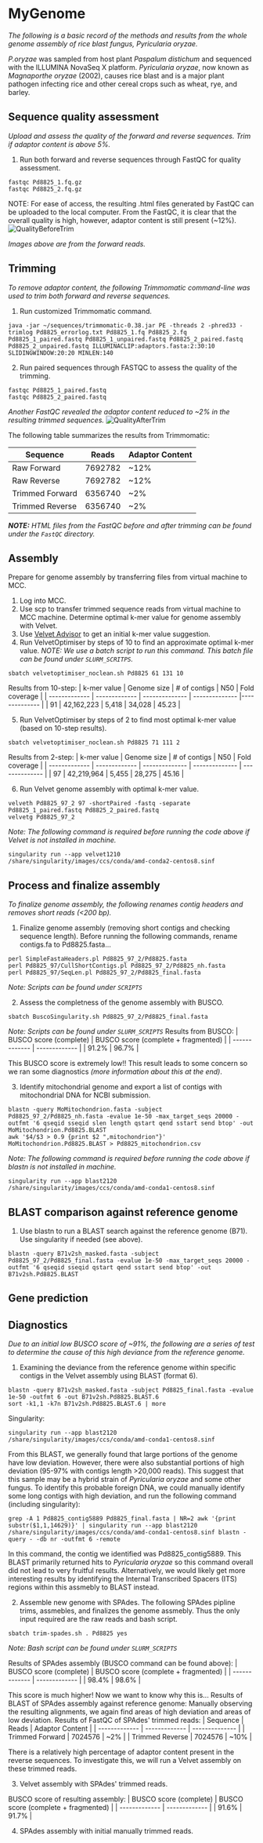 # MyGenome
*The following is a basic record of the methods and results from the whole genome assembly of rice blast fungus, Pyricularia oryzae.*

*P.oryzae* was sampled from host plant *Paspalum distichum* and sequenced with the ILLUMINA NovaSeq X platform. *Pyricularia oryzae*, now known as *Magnaporthe oryzae* (2002), causes rice blast and is a major plant pathogen infecting rice and other cereal crops such as wheat, rye, and barley. 

## Sequence quality assessment
*Upload and assess the quality of the forward and reverse sequences. Trim if adaptor content is above 5%.*
1. Run both forward and reverse sequences through FastQC for quality assessment.
```
fastqc Pd8825_1.fq.gz
fastqc Pd8825_2.fq.gz
```
NOTE: For ease of access, the resulting .html files generated by FastQC can be uploaded to the local computer. From the FastQC, it is clear that the overall quality is high, however, adaptor content is still present (~12%). 
![QualityBeforeTrim](https://github.com/user-attachments/assets/b24a961d-90b6-4b0d-980d-5fb7bba3e6c5)


*Images above are from the forward reads.*

## Trimming
*To remove adaptor content, the following Trimmomatic command-line was used to trim both forward and reverse sequences.*
1. Run customized Trimmomatic command.
```
java -jar ~/sequences/trimmomatic-0.38.jar PE -threads 2 -phred33 -trimlog Pd8825_errorlog.txt Pd8825_1.fq Pd8825_2.fq Pd8825_1_paired.fastq Pd8825_1_unpaired.fastq Pd8825_2_paired.fastq Pd8825_2_unpaired.fastq ILLUMINACLIP:adaptors.fasta:2:30:10 SLIDINGWINDOW:20:20 MINLEN:140
```
2. Run paired sequences through FASTQC to assess the quality of the trimming.
```
fastqc Pd8825_1_paired.fastq
fastqc Pd8825_2_paired.fastq
```
*Another FastQC revealed the adaptor content reduced to ~2% in the resulting trimmed sequences.*
![QualityAfterTrim](https://github.com/user-attachments/assets/373fe055-9f2e-445a-9183-2ee446a9faf4)


The following table summarizes the results from Trimmomatic:

|  Sequence  | Reads | Adaptor Content |
| ------------- | ------------- | -------------- |
| Raw Forward  | 7692782  | ~12% |
| Raw Reverse  | 7692782  | ~12% |
| Trimmed Forward  | 6356740  | ~2% |
| Trimmed Reverse  | 6356740  | ~2% |

***NOTE:** HTML files from the FastQC before and after trimming can be found under the `FastQC` directory.*
## Assembly
Prepare for genome assembly by transferring files from virtual machine to MCC. 
1. Log into MCC.
2. Use scp to transfer trimmed sequence reads from virtual machine to MCC machine.
Determine optimal k-mer value for genome assembly with Velvet.
3. Use [Velvet Advisor](https://dna.med.monash.edu.au/~torsten/velvet_advisor/) to get an initial k-mer value suggestion.
4. Run VelvetOptimiser by steps of 10 to find an approximate optimal k-mer value. *NOTE: We use a batch script to run this command. This batch file can be found under `SLURM_SCRITPS`.*
```
sbatch velvetoptimiser_noclean.sh Pd8825 61 131 10
```
Results from 10-step:
|  k-mer value  | Genome size | # of contigs | N50 | Fold coverage |
| ------------- | ------------- | -------------- | -------------- |-------------- |
| 91 | 42,162,223  | 5,418 | 34,028 | 45.23 |

5. Run VelvetOptimiser by steps of 2 to find most optimal k-mer value (based on 10-step results).
```
sbatch velvetoptimiser_noclean.sh Pd8825 71 111 2
```
Results from 2-step:
|  k-mer value  | Genome size | # of contigs | N50 | Fold coverage |
| ------------- | ------------- | -------------- | -------------- | -------------- |
| 97 | 42,219,964  | 5,455 | 28,275 | 45.16 |

6. Run Velvet genome assembly with optimal k-mer value.
```
velveth Pd8825_97_2 97 -shortPaired -fastq -separate Pd8825_1_paired.fastq Pd8825_2_paired.fastq
velvetg Pd8825_97_2
```
*Note: The following command is required before running the code above if Velvet is not installed in machine.*
```
singularity run --app velvet1210 /share/singularity/images/ccs/conda/amd-conda2-centos8.sinf
```
## Process and finalize assembly
*To finalize genome assembly, the following renames contig headers and removes short reads (<200 bp).*
1. Finalize genome assembly (removing short contigs and checking sequence length).
Before running the following commands, rename contigs.fa to Pd8825.fasta...
```
perl SimpleFastaHeaders.pl Pd8825_97_2/Pd8825.fasta
perl Pd8825_97/CullShortContigs.pl Pd8825_97_2/Pd8825_nh.fasta
perl Pd8825_97/SeqLen.pl Pd8825_97_2/Pd8825_final.fasta
```
*Note: Scripts can be found under `SCRIPTS`*

2. Assess the completness of the genome assembly with BUSCO.
```
sbatch BuscoSingularity.sh Pd8825_97_2/Pd8825_final.fasta
```
*Note: Scripts can be found under `SLURM_SCRIPTS`*
Results from BUSCO:
|  BUSCO score (complete)  | BUSCO score (complete + fragmented) | 
| ------------- | ------------- | 
| 91.2% | 96.7%  | 

This BUSCO score is extremely low!! This result leads to some concern so we ran some diagnostics *(more information about this at the end)*.

3. Identify mitochondrial genome and export a list of contigs with mitochondrial DNA for NCBI submission.
```
blastn -query MoMitochondrion.fasta -subject Pd8825_97_2/Pd8825_nh.fasta -evalue 1e-50 -max_target_seqs 20000 -outfmt '6 qseqid sseqid slen length qstart qend sstart send btop' -out MoMitochondrion.Pd8825.BLAST
awk '$4/$3 > 0.9 {print $2 ",mitochondrion"}' MoMitochondrion.Pd8825.BLAST > Pd8825_mitochondrion.csv
```
*Note: The following command is required before running the code above if blastn is not installed in machine.*
```
singularity run --app blast2120 /share/singularity/images/ccs/conda/amd-conda1-centos8.sinf
```
## BLAST comparison against reference genome
1. Use blastn to run a BLAST search against the reference genome (B71). Use singularity if needed (see above). 
```
blastn -query B71v2sh_masked.fasta -subject Pd8825_97_2/Pd8825_final.fasta -evalue 1e-50 -max_target_seqs 20000 -outfmt '6 qseqid sseqid qstart qend sstart send btop' -out B71v2sh.Pd8825.BLAST
```

## Gene prediction

## Diagnostics 
*Due to an initial low BUSCO score of ~91%, the following are a series of test to determine the cause of this high deviance from the reference genome.*
1. Examining the deviance from the reference genome within specific contigs in the Velvet assembly using BLAST (format 6).
```
blastn -query B71v2sh_masked.fasta -subject Pd8825_final.fasta -evalue 1e-50 -outfmt 6 -out B71v2sh.Pd8825.BLAST.6
sort -k1,1 -k7n B71v2sh.Pd8825.BLAST.6 | more
```
Singularity:
```
singularity run --app blast2120 /share/singularity/images/ccs/conda/amd-conda1-centos8.sinf 
```
From this BLAST, we generally found that large portions of the genome have low deviation. However, there were also substantial portions of high deviation (95-97% with contigs length >20,000 reads). This suggest that this sample may be a hybrid strain of *Pyricularia oryzae* and some other fungus. To identify this probable foreign DNA, we could manually identify some long contigs with high deviation, and run the following command (including singularity):
```
grep -A 1 Pd8825_contig5889 Pd8825_final.fasta | NR=2 awk '{print substr($1,1,14629)}' | singularity run --app blast2120 /share/singularity/images/ccs/conda/amd-conda1-centos8.sinf blastn -query - -db nr -outfmt 6 -remote
```
In this command, the contig we identified was Pd8825_contig5889. This BLAST primarily returned hits to *Pyricularia oryzae* so this command overall did not lead to very fruitful results. Alternatively, we would likely get more interesting results by identifying the Internal Transcribed Spacers (ITS) regions within this assmebly to BLAST instead. 

2. Assemble new genome with SPAdes.
The following SPAdes pipline trims, assmebles, and finalizes the genome assmebly. Thus the only input required are the raw reads and bash script.
```
sbatch trim-spades.sh . Pd8825 yes
```
*Note: Bash script can be found under `SLURM_SCRIPTS`*

Results of SPAdes assembly (BUSCO command can be found above):
|  BUSCO score (complete)  | BUSCO score (complete + fragmented) | 
| ------------- | ------------- | 
| 98.4% | 98.6%  | 

This score is much higher! Now we want to know why this is...
Results of BLAST of SPAdes assembly against reference genome:
Manually observing the resulting alignments, we again find areas of high deviation and areas of low deviation.
Results of FastQC of SPAdes' trimmed reads:
|  Sequence  | Reads | Adaptor Content |
| ------------- | ------------- | -------------- |
| Trimmed Forward  | 7024576  | ~2% |
| Trimmed Reverse  | 7024576  | ~10% |

There is a relatively high percentage of adaptor content present in the reverse sequences. To investigate this, we will run a Velvet assembly on these trimmed reads. 

3. Velvet assembly with SPAdes' trimmed reads.

BUSCO score of resulting assembly:
|  BUSCO score (complete)  | BUSCO score (complete + fragmented) | 
| ------------- | ------------- | 
| 91.6% | 91.7%  | 

4. SPAdes assembly with initial manually trimmed reads.

